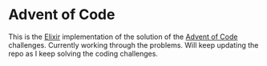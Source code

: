 # Advent of Code

This is the [Elixir](https://elixir-lang.org/) implementation of the solution of the [Advent of Code](https://adventofcode.com/) challenges. Currently working through the problems. Will keep updating the repo as I keep solving the coding challenges.




